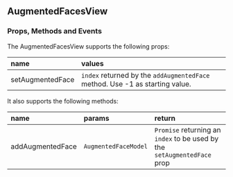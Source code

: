 ## AugmentedFacesView

### Props, Methods and Events

The AugmentedFacesView supports the following props:

| name | values |
| :------------ | :------------ |
| setAugmentedFace | `index` returned by the `addAugmentedFace` method. Use -1 as starting value. |


It also supports the following methods:

| name | params | return |
| :------------ | :------------ | :------------ |
| addAugmentedFace | `AugmentedFaceModel` | `Promise` returning an `index` to be used by the `setAugmentedFace` prop |